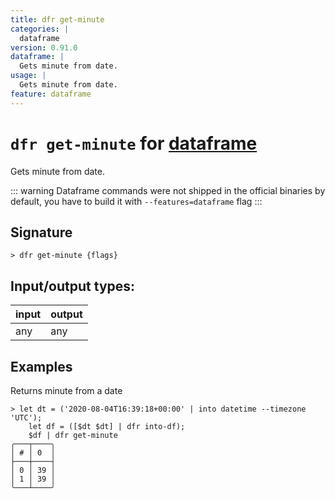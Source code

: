 ```yaml
---
title: dfr get-minute
categories: |
  dataframe
version: 0.91.0
dataframe: |
  Gets minute from date.
usage: |
  Gets minute from date.
feature: dataframe
---
```

<!-- This file is automatically generated. Please edit the command in https://github.com/nushell/nushell instead. -->

# `dfr get-minute` for [dataframe](/commands/categories/dataframe.md)

<div class='command-title'>Gets minute from date.</div>

::: warning
Dataframe commands were not shipped in the official binaries by default, you have to build it with `--features=dataframe` flag
:::

## Signature

```> dfr get-minute {flags} ```


## Input/output types:

| input | output |
| ----- | ------ |
| any   | any    |

## Examples

Returns minute from a date
```nu
> let dt = ('2020-08-04T16:39:18+00:00' | into datetime --timezone 'UTC');
    let df = ([$dt $dt] | dfr into-df);
    $df | dfr get-minute
╭───┬────╮
│ # │ 0  │
├───┼────┤
│ 0 │ 39 │
│ 1 │ 39 │
╰───┴────╯

```
